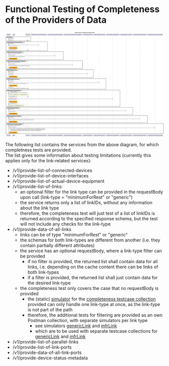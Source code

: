 # Functional Testing of Completeness of the Providers of Data  

![Overview](./mwdi+diagram.completeness.dataprovider.png)  

The following list contains the services from the above diagram, for which completness tests are provided.  
The list gives some information about testing limitations (currently this applies only for the link-related services):   
- /v1/provide-list-of-connected-devices
- /v1/provide-list-of-device-interfaces
- /v1/provide-list-of-actual-device-equipment
- /v1/provide-list-of-links:
  - an optional filter for the link type can be provided in the requestBody upon call (link-type = "minimumForRest" or "generic")
  - the service returns only a list of linkIDs, without any information about the link type
  - therefore, the completeness test will just test of a list of linkIDs is returned according to the specified response schema, but the test will not include any checks for the link-type
- /v1/provide-data-of-all-links
  - links can be of type "minimumForRest" or "generic"
  - the schemas for both link-types are different from another (i.e. they contain partially different attributes)
  - the service has an optional requestBody, where a link-type filter can be provided
    - if no filter is provided, the returned list shall contain data for all links, i.e. depending on the cache content there can be links of both link-types
    - if a filter is provided, the returned list shall just contain data for the desired link-type 
  - the completeness test only covers the case that no requestBody is provided
    - the (static) [simulator](./simulators/MicroWaveDeviceInventory+simu.yaml) for the [completeness testcase collection](mwdi+data.completeness.json) provided can only handle one link-type at once, as the link-type is not part of the path
    - therefore, the additional tests for filtering are provided as an own Postman collection, with separate simulators per link type
      - see simulators [genericLink](./simulators/MicroWaveDeviceInventory+simu.linkGeneric.yaml) and [mfrLink](./simulators/MicroWaveDeviceInventory+simu.linkMfr.yaml)
      - which are to be used with separate testcase collections for [genericLink](mwdi+data.completeness.linkGeneric.json) and [mfrLink](mwdi+data.completeness.linkMfr.json)
- /v1/provide-list-of-parallel-links
- /v1/provide-list-of-link-ports
- /v1/provide-data-of-all-link-ports
- /v1/provide-device-status-metadata
